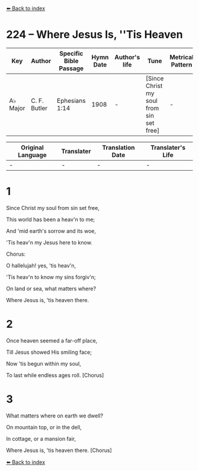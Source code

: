 [⬅️ Back to index](../README.md)

# 224 – Where Jesus Is, ''Tis Heaven

Key | Author   | Specific Bible Passage     |Hymn Date |Author's life |Tune |Metrical Pattern   |Composer/Source
-- | --------- | ---------------------------|----------|--------------|-----|-------------------|-------------  
A♭ Major |C. F. Butler |Ephesians 1:14 |1908 |- |[Since Christ my soul from sin set free] |- |Jas. M. Black

Original Language | Translater | Translation Date   | Translater's Life  
----------------- | --------- | --------------------|-------------     
\- |- |- |-




# 1

Since Christ my soul from sin set free,

This world has been a heav'n to me;

And 'mid earth's sorrow and its woe,

'Tis heav'n my Jesus here to know.



Chorus:

O hallelujah!  yes, 'tis heav'n,

'Tis heav'n to know my sins forgiv'n;

On land or sea, what matters where?

Where Jesus is, 'tis heaven there.



# 2

Once heaven seemed a far-off place,

Till Jesus showed His smiling face;

Now 'tis begun within my soul,

To last while endless ages roll.  [Chorus]



# 3

What matters where on earth we dwell?

On mountain top, or in the dell,

In cottage, or a mansion fair,

Where Jesus is, 'tis heaven there.  [Chorus]





[⬅️ Back to index](../README.md)
